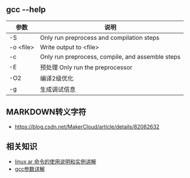 ## gcc --help

|  参数   | 说明  |
|  ----  | ----  |
| -S  | Only run preprocess and compilation steps |
| -o &#60;file&#62; | Write output to &#60;file&#62; |
| -c | Only run preprocess, compile, and assemble steps |
| -E |  预处理 Only run the preprocessor |
| -O2 |  编译2级优化  |
| -g  |  生成调试信息 |

## MARKDOWN转义字符
- https://blog.csdn.net/MakerCloud/article/details/82082632



## 相关知识
- [linux ar 命令的使用说明和实例讲解](https://www.jb51.net/article/95627.htm)
- [gcc参数详解](https://www.runoob.com/w3cnote/gcc-parameter-detail.html)
